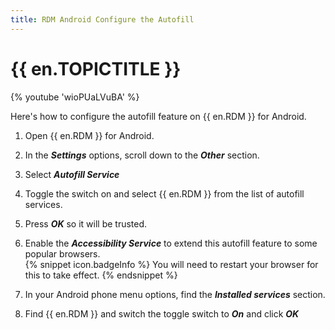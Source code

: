 ```yaml
---
title: RDM Android Configure the Autofill
---
```

# {{ en.TOPICTITLE }}
{% youtube 'wioPUaLVuBA' %}  

Here&apos;s how to configure the autofill feature on {{ en.RDM }} for Android.
1. Open {{ en.RDM }} for Android.
1. In the ***Settings*** options, scroll down to the ***Other*** section.
1. Select ***Autofill Service***
1. Toggle the switch on and select {{ en.RDM }} from the list of autofill services.
1. Press ***OK*** so it will be trusted.
1. Enable the ***Accessibility Service*** to extend this autofill feature to some popular browsers.  
{% snippet icon.badgeInfo %}
You will need to restart your browser for this to take effect.
{% endsnippet %}  

7. In your Android phone menu options, find the ***Installed services*** section.
1. Find {{ en.RDM }} and switch the toggle switch to ***On*** and click ***OK***
